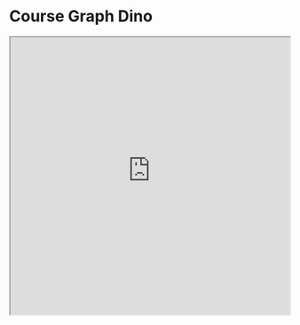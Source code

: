 # Course Graph Dino

<iframe allow="fullscreen" style="width: 100%!important; height: 500px;" src="https://prime-applets.ewi.tudelft.nl/graph/CT1000/Dino?lecture=undefined&view=all" allowfullscreen></iframe>